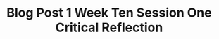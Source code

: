 ---
title: Blog Post 1 Week Ten Session One Critical Reflection
published_at: 2024-05-19
disable_html_sanitization: true
---